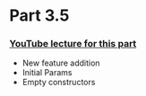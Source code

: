 # Part 3.5

### [YouTube lecture for this part](https://www.youtube.com/watch?v=E1pG3aNJp14)

- New feature addition
- Initial Params
- Empty constructors